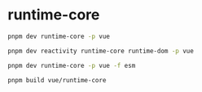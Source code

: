# runtime-core

```bash
pnpm dev runtime-core -p vue

pnpm dev reactivity runtime-core runtime-dom -p vue

pnpm dev runtime-core -p vue -f esm

pnpm build vue/runtime-core
```
